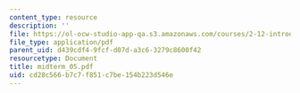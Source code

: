 ```yaml
---
content_type: resource
description: ''
file: https://ol-ocw-studio-app-qa.s3.amazonaws.com/courses/2-12-introduction-to-robotics-fall-2005/cd28c566b7c7f851c7be154b223d546e_midterm_05.pdf
file_type: application/pdf
parent_uid: d439cdf4-9fcf-d07d-a3c6-3279c8600f42
resourcetype: Document
title: midterm_05.pdf
uid: cd28c566-b7c7-f851-c7be-154b223d546e
---
```

